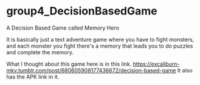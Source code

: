 # group4_DecisionBasedGame
A Decision Based Game called Memory Hero

It is basically just a text adventure game where you have to fight monsters, and each monster you fight there's a memory that leads you to do puzzles and complete the memory.

What I thought about this game here is in this link.
https://excaliburn-mkv.tumblr.com/post/680605908177436672/decision-based-game
It also has the APK link in it.

